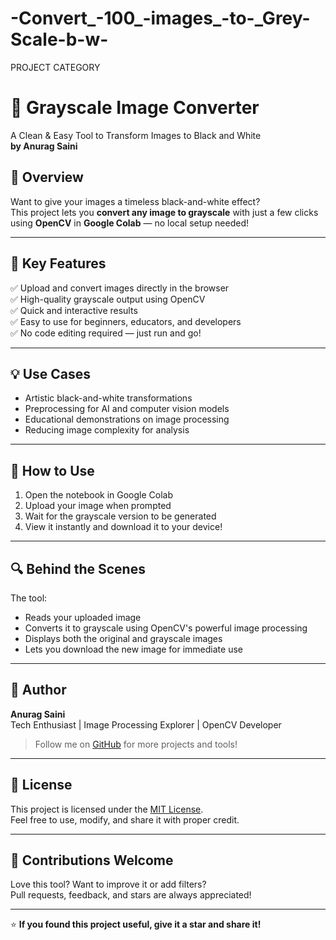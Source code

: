 # -Convert_-100_-images_-to-_Grey-Scale-b-w-
PROJECT CATEGORY
# 🖤 Grayscale Image Converter  
A Clean & Easy Tool to Transform Images to Black and White  
**by Anurag Saini**

## 🎯 Overview

Want to give your images a timeless black-and-white effect?  
This project lets you **convert any image to grayscale** with just a few clicks using **OpenCV** in **Google Colab** — no local setup needed!

---

## 📌 Key Features

✅ Upload and convert images directly in the browser  
✅ High-quality grayscale output using OpenCV  
✅ Quick and interactive results  
✅ Easy to use for beginners, educators, and developers  
✅ No code editing required — just run and go!

---

## 💡 Use Cases

- Artistic black-and-white transformations  
- Preprocessing for AI and computer vision models  
- Educational demonstrations on image processing  
- Reducing image complexity for analysis

---

## 🚀 How to Use

1. Open the notebook in Google Colab  
2. Upload your image when prompted  
3. Wait for the grayscale version to be generated  
4. View it instantly and download it to your device!

---

## 🔍 Behind the Scenes

The tool:
- Reads your uploaded image  
- Converts it to grayscale using OpenCV's powerful image processing  
- Displays both the original and grayscale images  
- Lets you download the new image for immediate use

---

## 👤 Author

**Anurag Saini**  
Tech Enthusiast | Image Processing Explorer | OpenCV Developer

> Follow me on [GitHub](https://github.com/) for more projects and tools!

---

## 📜 License

This project is licensed under the [MIT License](LICENSE).  
Feel free to use, modify, and share it with proper credit.

---

## 🙌 Contributions Welcome

Love this tool? Want to improve it or add filters?  
Pull requests, feedback, and stars are always appreciated!

---

⭐ **If you found this project useful, give it a star and share it!**
